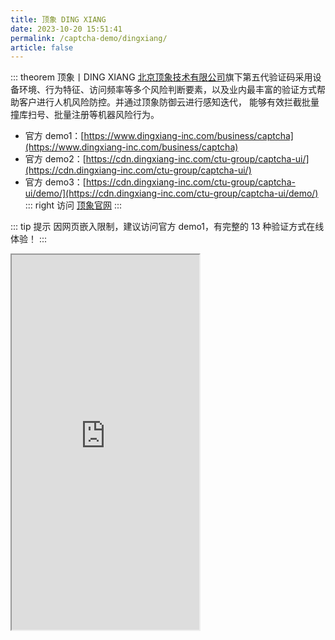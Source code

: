 ```yaml
---
title: 顶象 DING XIANG
date: 2023-10-20 15:51:41
permalink: /captcha-demo/dingxiang/
article: false
---
```


::: theorem 顶象丨DING XIANG
[北京顶象技术有限公司](https://www.tianyancha.com/company/3046489948)旗下第五代验证码采用设备环境、行为特征、访问频率等多个风险判断要素，以及业内最丰富的验证方式帮助客户进行人机风险防控。并通过顶象防御云进行感知迭代， 能够有效拦截批量撞库扫号、批量注册等机器风险行为。

- 官方 demo1：[https://www.dingxiang-inc.com/business/captcha](https://www.dingxiang-inc.com/business/captcha)
- 官方 demo2：[https://cdn.dingxiang-inc.com/ctu-group/captcha-ui/](https://cdn.dingxiang-inc.com/ctu-group/captcha-ui/)<Badge text="本页使用" type="error" vertical="middle"/>
- 官方 demo3：[https://cdn.dingxiang-inc.com/ctu-group/captcha-ui/demo/](https://cdn.dingxiang-inc.com/ctu-group/captcha-ui/demo/)
::: right
访问 [顶象官网](https://www.dingxiang-inc.com/business/captcha)
:::

::: tip 提示
因网页嵌入限制，建议访问官方 demo1，有完整的 13 种验证方式在线体验！
:::

<iframe src="https://cdn.dingxiang-inc.com/ctu-group/captcha-ui/" height="600px"></iframe>
